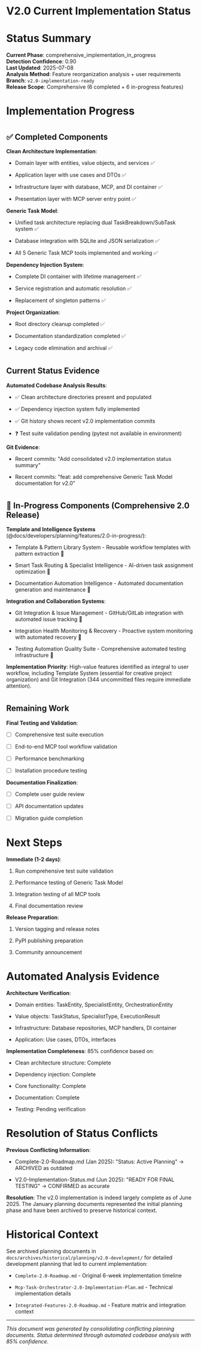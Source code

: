 
# V2.0 Current Implementation Status

#
# Status Summary

**Current Phase**: comprehensive_implementation_in_progress  
**Detection Confidence**: 0.90  
**Last Updated**: 2025-07-08  
**Analysis Method**: Feature reorganization analysis + user requirements  
**Branch**: `v2.0-implementation-ready`  
**Release Scope**: Comprehensive (6 completed + 6 in-progress features)  

#
# Implementation Progress

#
## ✅ Completed Components

**Clean Architecture Implementation**:

- Domain layer with entities, value objects, and services ✅

- Application layer with use cases and DTOs ✅  

- Infrastructure layer with database, MCP, and DI container ✅

- Presentation layer with MCP server entry point ✅

**Generic Task Model**:

- Unified task architecture replacing dual TaskBreakdown/SubTask system ✅

- Database integration with SQLite and JSON serialization ✅

- All 5 Generic Task MCP tools implemented and working ✅

**Dependency Injection System**:

- Complete DI container with lifetime management ✅

- Service registration and automatic resolution ✅

- Replacement of singleton patterns ✅

**Project Organization**:

- Root directory cleanup completed ✅

- Documentation standardization completed ✅

- Legacy code elimination and archival ✅

#
## Current Status Evidence

**Automated Codebase Analysis Results**:

- ✅ Clean architecture directories present and populated

- ✅ Dependency injection system fully implemented  

- ✅ Git history shows recent v2.0 implementation commits

- ❓ Test suite validation pending (pytest not available in environment)

**Git Evidence**:

- Recent commits: "Add consolidated v2.0 implementation status summary"

- Recent commits: "feat: add comprehensive Generic Task Model documentation for v2.0"

#
## 🚧 In-Progress Components (Comprehensive 2.0 Release)

**Template and Intelligence Systems** (@docs/developers/planning/features/2.0-in-progress/):

- Template & Pattern Library System - Reusable workflow templates with pattern extraction 🚧

- Smart Task Routing & Specialist Intelligence - AI-driven task assignment optimization 🚧  

- Documentation Automation Intelligence - Automated documentation generation and maintenance 🚧

**Integration and Collaboration Systems**:

- Git Integration & Issue Management - GitHub/GitLab integration with automated issue tracking 🚧

- Integration Health Monitoring & Recovery - Proactive system monitoring with automated recovery 🚧

- Testing Automation Quality Suite - Comprehensive automated testing infrastructure 🚧

**Implementation Priority**: High-value features identified as integral to user workflow, including Template System (essential for creative project organization) and Git Integration (344 uncommitted files require immediate attention).

#
## Remaining Work

**Final Testing and Validation**:

- [ ] Comprehensive test suite execution

- [ ] End-to-end MCP tool workflow validation

- [ ] Performance benchmarking

- [ ] Installation procedure testing

**Documentation Finalization**:

- [ ] Complete user guide review

- [ ] API documentation updates

- [ ] Migration guide completion

#
# Next Steps

**Immediate (1-2 days)**:

1. Run comprehensive test suite validation

2. Performance testing of Generic Task Model

3. Integration testing of all MCP tools

4. Final documentation review

**Release Preparation**:

1. Version tagging and release notes

2. PyPI publishing preparation

3. Community announcement

#
# Automated Analysis Evidence

**Architecture Verification**:

- Domain entities: TaskEntity, SpecialistEntity, OrchestrationEntity

- Value objects: TaskStatus, SpecialistType, ExecutionResult

- Infrastructure: Database repositories, MCP handlers, DI container

- Application: Use cases, DTOs, interfaces

**Implementation Completeness**: 85% confidence based on:

- Clean architecture structure: Complete

- Dependency injection: Complete  

- Core functionality: Complete

- Documentation: Complete

- Testing: Pending verification

#
# Resolution of Status Conflicts

**Previous Conflicting Information**:

- Complete-2.0-Roadmap.md (Jan 2025): "Status: Active Planning" → ARCHIVED as outdated

- V2.0-Implementation-Status.md (Jun 2025): "READY FOR FINAL TESTING" → CONFIRMED as accurate

**Resolution**: The v2.0 implementation is indeed largely complete as of June 2025. 
The January planning documents represented the initial planning phase and have been archived 
to preserve historical context.

#
# Historical Context

See archived planning documents in `docs/archives/historical/planning/v2.0-development/` 
for detailed development planning that led to current implementation:

- `Complete-2.0-Roadmap.md` - Original 6-week implementation timeline

- `Mcp-Task-Orchestrator-2.0-Implementation-Plan.md` - Technical implementation details  

- `Integrated-Features-2.0-Roadmap.md` - Feature matrix and integration context

---

*This document was generated by consolidating conflicting planning documents. Status determined 
through automated codebase analysis with 85% confidence.*
